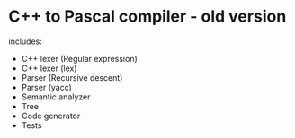 # C++ to Pascal compiler - old version

includes:
* C++ lexer (Regular expression)
* C++ lexer (lex)
* Parser (Recursive descent)
* Parser (yacc)
* Semantic analyzer
* Tree
* Code generator
* Tests
